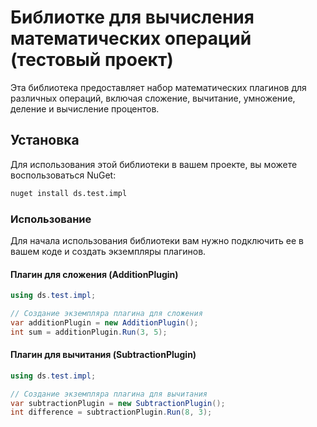 # Библиотке для вычисления математических операций (тестовый проект)

Эта библиотека предоставляет набор математических плагинов для различных операций, включая сложение, вычитание, умножение, деление и вычисление процентов.

## Установка

Для использования этой библиотеки в вашем проекте, вы можете воспользоваться NuGet:

```bash
nuget install ds.test.impl 
```

### Использование
Для начала использования библиотеки вам нужно подключить ее в вашем коде и создать экземпляры плагинов. 

#### Плагин для сложения (AdditionPlugin)
```csharp
using ds.test.impl;

// Создание экземпляра плагина для сложения
var additionPlugin = new AdditionPlugin();
int sum = additionPlugin.Run(3, 5);
```

#### Плагин для вычитания (SubtractionPlugin)
```csharp
using ds.test.impl;

// Создание экземпляра плагина для вычитания
var subtractionPlugin = new SubtractionPlugin();
int difference = subtractionPlugin.Run(8, 3);
```
